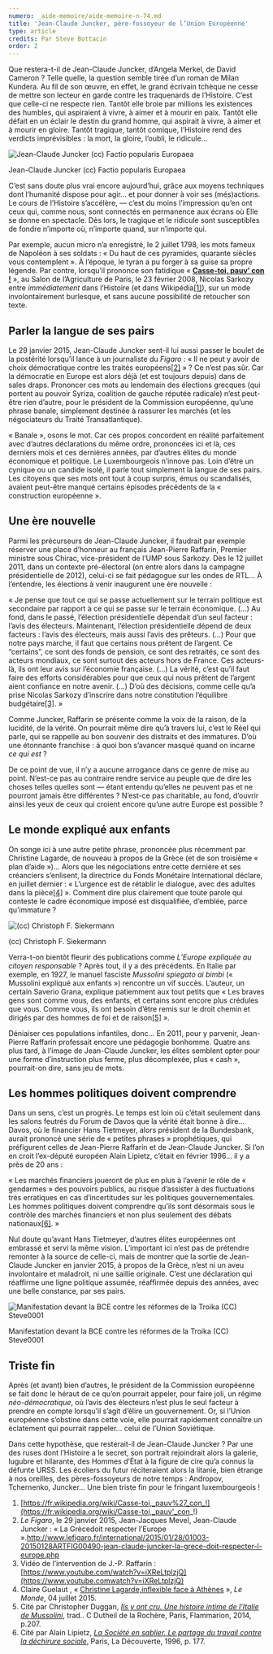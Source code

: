 ```yaml
---
numero: _aide-memoire/aide-memoire-n-74.md
title: 'Jean-Claude Juncker, père-fossoyeur de l’Union Européenne'
type: article
credits: Par Steve Bottacin
order: 2
---
```

Que restera-t-il de Jean-Claude Juncker, d’Angela Merkel, de David Cameron ? Telle quelle, la question semble tirée d’un roman de Milan Kundera. Au fil de son œuvre, en effet, le grand écrivain tchèque ne cesse de mettre son lecteur en garde contre les traquenards de l’Histoire. C’est que celle-ci ne respecte rien. Tantôt elle broie par millions les existences des humbles, qui aspiraient à vivre, à aimer et à mourir en paix. Tantôt elle défait en un éclair le destin du grand homme, qui aspirait à vivre, à aimer et à mourir en gloire. Tantôt tragique, tantôt comique, l’Histoire rend des verdicts imprévisibles : la mort, la gloire, l’oubli, le ridicule…

![Jean-Claude Juncker (cc) Factio popularis Europaea](/assets/uploads/am74_pp.6-7_bottacin_juncker_cc_factio_popularis_europaea.jpg)

<span class="img-copyright">Jean-Claude Juncker (cc) Factio popularis Europaea</span>

C’est sans doute plus vrai encore aujourd’hui, grâce aux moyens techniques dont l’humanité dispose pour agir… et pour donner à voir ses (més)actions. Le cours de l’Histoire s’accélère, — c’est du moins l’impression qu’en ont ceux qui, comme nous, sont connectés en permanence aux écrans où Elle se donne en spectacle. Dès lors, le tragique et le ridicule sont susceptibles de fondre n’importe où, n’importe quand, sur n’importe qui.

Par exemple, aucun micro n’a enregistré, le 2 juillet 1798, les mots fameux de Napoléon à ses soldats : « Du haut de ces pyramides, quarante siècles vous contemplent ». À l’époque, le tyran a pu forger à sa guise sa propre légende. Par contre, lorsqu’il prononce son fatidique « [**Casse-toi, pauv’ con !**](https://www.youtube.com/watch?v=Eau5_Gi3icQ) », au Salon de l’Agriculture de Paris, le 23 février 2008, Nicolas Sarkozy entre _immédiatement_ dans l’Histoire (et dans Wikipédia[[1]](#footnote-1)), sur un mode involontairement burlesque, et sans aucune possibilité de retoucher son texte.

## Parler la langue de ses pairs

Le 29 janvier 2015, Jean-Claude Juncker sent-il lui aussi passer le boulet de la postérité lorsqu’il lance à un journaliste du _Figaro_ : « Il ne peut y avoir de choix démocratique contre les traités européens[[2]](#footnote-2) » ? Ce n’est pas sûr. Car la démocratie en Europe est alors déjà (et est toujours depuis) dans de sales draps. Prononcer ces mots au lendemain des élections grecques (qui portent au pouvoir Syriza, coalition de gauche réputée radicale) n’est peut-être rien d’autre, pour le président de la Commission européenne, qu’une phrase banale, simplement destinée à rassurer les marchés (et les négociateurs du Traité Transatlantique).

« Banale », osons le mot. Car ces propos concordent en réalité parfaitement avec d’autres déclarations du même ordre, prononcées ici et là, ces derniers mois et ces dernières années, par d’autres élites du monde économique et politique. Le Luxembourgeois n’innove pas. Loin d’être un cynique ou un candide isolé, il parle tout simplement la langue de ses pairs. Les citoyens que ses mots ont tout à coup surpris, émus ou scandalisés, avaient peut-être manqué certains épisodes précédents de la « construction européenne ».

## Une ère nouvelle

Parmi les précurseurs de Jean-Claude Juncker, il faudrait par exemple réserver une place d’honneur au français Jean-Pierre Raffarin, Premier ministre sous Chirac, vice-président de l’UMP sous Sarkozy. Dès le 12 juillet 2011, dans un contexte pré-électoral (on entre alors dans la campagne présidentielle de 2012), celui-ci se fait pédagogue sur les ondes de RTL… À l’entendre, les élections à venir inaugurent une ère nouvelle :

« Je pense que tout ce qui se passe actuellement sur le terrain politique est secondaire par rapport à ce qui se passe sur le terrain économique. (…) Au fond, dans le passé, l’élection présidentielle dépendait d’un seul facteur : l’avis des électeurs. Maintenant, l’élection présidentielle dépend de deux facteurs : l’avis des électeurs, mais aussi l’avis des prêteurs. (…) Pour que notre pays marche, il faut que certains nous prêtent de l’argent. Ce “certains”, ce sont des fonds de pension, ce sont des retraités, ce sont des acteurs mondiaux, ce sont surtout des acteurs hors de France. Ces acteurs-là, ils ont leur avis sur l’économie française. (…) La vérité, c’est qu’il faut faire des efforts considérables pour que ceux qui nous prêtent de l’argent aient confiance en notre avenir. (…) D’où des décisions, comme celle qu’a prise Nicolas Sarkozy d’inscrire dans notre constitution l’équilibre budgétaire[[3]](#footnote-3). »

Comme Juncker, Raffarin se présente comme la voix de la raison, de la lucidité, de la vérité. On pourrait même dire qu’à travers lui, c’est le Réel qui parle, qui se rappelle au bon souvenir des distraits et des immatures. D’où une étonnante franchise : à quoi bon s’avancer masqué quand on incarne _ce qui est_ ?

De ce point de vue, il n’y a aucune arrogance dans ce genre de mise au point. N’est-ce pas au contraire rendre service au peuple que de dire les choses telles quelles sont — étant entendu qu’elles ne peuvent pas et ne pourront jamais être différentes ? N’est-ce pas charitable, au fond, d’ouvrir ainsi les yeux de ceux qui croient encore qu’une autre Europe est possible ?

## Le monde expliqué aux enfants

On songe ici à une autre petite phrase, prononcée plus récemment par Christine Lagarde, de nouveau à propos de la Grèce (et de son troisième « plan d’aide »)… Alors que les négociations entre cette dernière et ses créanciers s’enlisent, la directrice du Fonds Monétaire International déclare, en juillet dernier : « L’urgence est de rétablir le dialogue, avec des adultes dans la pièce[[4]](#footnote-4) »_._ Comment dire plus clairement que toute parole qui conteste le cadre économique imposé est disqualifiée, d’emblée, parce qu’immature ?

![(cc) Christoph F. Siekermann](/assets/uploads/am74_pp.6-7_bottacin_cc_christoph_f._siekermann.jpg)

<span class="img-copyright">(cc) Christoph F. Siekermann</span>

Verra-t-on bientôt fleurir des publications comme _L’Europe expliquée au citoyen responsable_ ? Après tout, il y a des précédents. En Italie par exemple, en 1927, le manuel fasciste _Mussolini spiegato ai bimbi_ (« Mussolini expliqué aux enfants ») rencontre un vif succès. L’auteur, un certain Saverio Grana, explique patiemment aux tout petits que « Les braves gens sont comme vous, des enfants, et certains sont encore plus crédules que vous. Comme vous, ils ont besoin d’être remis sur le droit chemin et dirigés par des hommes de foi et de raison[[5]](#footnote-5) ».

Déniaiser ces populations infantiles, donc… En 2011, pour y parvenir, Jean-Pierre Raffarin professait encore une pédagogie bonhomme. Quatre ans plus tard, à l’image de Jean-Claude Juncker, les élites semblent opter pour une forme d’instruction plus ferme, plus décomplexée, plus « cash », pourrait-on dire, sans jeu de mots.

## Les hommes politiques doivent comprendre

Dans un sens, c’est un progrès. Le temps est loin où c’était seulement dans les salons feutrés du Forum de Davos que la vérité était bonne à dire… Davos, où le financier Hans Tietmeyer, alors président de la Bundesbank, aurait prononcé une série de « petites phrases » prophétiques, qui préfigurent celles de Jean-Pierre Raffarin et de Jean-Claude Juncker. Si l’on en croit l’ex-député européen Alain Lipietz, c’était en février 1996… il y a près de 20 ans :

« Les marchés financiers joueront de plus en plus à l’avenir le rôle de « gendarmes » des pouvoirs publics, au risque d’assister à des fluctuations très erratiques en cas d’incertitudes sur les politiques gouvernementales. Les hommes politiques doivent comprendre qu’ils sont désormais sous le contrôle des marchés financiers et non plus seulement des débats nationaux[[6]](#footnote-6). »

Nul doute qu’avant Hans Tietmeyer, d’autres élites européennes ont embrassé et servi la même vision. L’important ici n’est pas de prétendre remonter à la source de celle-ci, mais de montrer que la sortie de Jean-Claude Juncker en janvier 2015, à propos de la Grèce, n’est ni un aveu involontaire et maladroit, ni une saillie originale. C’est une déclaration qui réaffirme une ligne politique assumée, réaffirmée depuis des années, avec une belle constance, par ses pairs.

![Manifestation devant la BCE contre les réformes de la Troika (CC) Steve0001](/assets/uploads/am74_pp.6-7_bottacin_protest_before_the_ezb_against_the_reforms_by_the_troika_cc_steve0001.jpg)

<span class="img-copyright">Manifestation devant la BCE contre les réformes de la Troika (CC) Steve0001</span>

## Triste fin

Après (et avant) bien d’autres, le président de la Commission européenne se fait donc le héraut de ce qu’on pourrait appeler, pour faire joli, un régime _néo-démocratique_, où l’avis des électeurs n’est plus le seul facteur à prendre en compte lorsqu’il s’agit d’élire un gouvernement. Or, si l’Union européenne s’obstine dans cette voie, elle pourrait rapidement connaître un éclatement qui pourrait rappeler… celui de l’Union Soviétique.

Dans cette hypothèse, que resterait-il de Jean-Claude Juncker ? Par une des ruses dont l’Histoire a le secret, son portrait rejoindrait alors la galerie, lugubre et hilarante, des Hommes d’État à la figure de cire qu’a connus la défunte URSS. Les écoliers du futur réciteraient alors la litanie, bien étrange à nos oreilles, des pères-fossoyeurs de notre temps : Andropov, Tchernenko, Juncker… Une bien triste fin pour le fringant luxembourgeois !

1. [https://fr.wikipedia.org/wiki/Casse-toi,_pauv%27_con_!](https://fr.wikipedia.org/wiki/Casse-toi,_pauv'_con_!)
2. _Le Figaro_, le 29 janvier 2015, Jean-Jacques Mevel, Jean-Claude Juncker : « La Grècedoit respecter l’Europe ».<http://www.lefigaro.fr/international/2015/01/28/01003-20150128ARTFIG00490-jean-claude-juncker-la-grece-doit-respecter-l-europe.php>
3. Vidéo de l’intervention de J.-P. Raffarin : [https://www.youtube.com/watch?v=iXReLtplzjQ](https://www.youtube.comwatch?v=iXReLtplzjQ)
4. Claire Guelaut , « [Christine Lagarde,inflexible face à Athènes](http://www.lemonde.fr/economie/article/2015/07/04/christine-lagarde-inflexible-face-a-athenes_4670270_3234.html) », _Le Monde_, 04 juillet 2015.
5. Cité par Christopher Duggan, _[Ils y ont cru. Une histoire intime de l’Italie de Mussolini](https://lectures.revues.org/16372)_, trad.. C Dutheil de la Rochère, Paris, Flammarion, 2014, p.207.
6. Cité par Alain Lipietz, _[La Société en sablier. Le partage du travail contre la déchirure sociale](http://www.editionsladecouverte.fr/catalogue/index-La_societe_en_sablier-9782707172464.html)_, Paris, La Découverte, 1996, p. 177.

